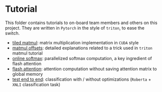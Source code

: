 # Tutorial

This folder contains tutorials to on-board team members and others on this project.
They are written in `Pytorch` in the style of `triton`, to ease the switch.

* [tiled matmul](./tutorial/1%20-%20tiled%20matmul.ipynb): matrix multiplication implementation in `CUDA` style
* [matmul offsets](./tutorial/2%20-%20matmul%20offsets.ipynb): detailed explanations related to a trick used in `triton` matmul tutorial
* [online softmax](./tutorial/3%20-%20online%20softmax.ipynb): parallelized softmax computation, a key ingredient of flash attention
* [flash attention](./tutorial/4%20-%20flash%20attention.ipynb): attention computation without saving attention matrix to global memory
* [test end to end](./tutorial/bert%20e2e.ipynb): classification with / without optimizations (`Roberta` + `XNLI` classification task)
